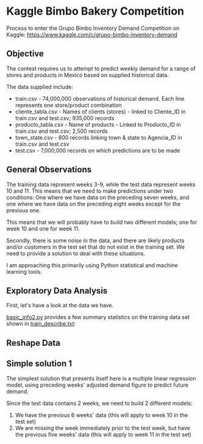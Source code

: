 # Kaggle Bimbo Bakery Competition

Process to enter the Grupo Bimbo Inventory Demand Competition on Kaggle: 
https://www.kaggle.com/c/grupo-bimbo-inventory-demand


## Objective

The contest requires us to attempt to predict weekly demand for a range of 
stores and products in Mexico based on supplied historical data.

The data supplied include:

* train.csv - 74,000,000 observations of historical demand.  Each line 
represents one store/product combination
* cliente_tabla.csv - Names of clients (stores) - linked to Cliente_ID in 
train.csv and test.csv; 935,000 records
* producto_tabla.csv - Name of products - Linked to Producto_ID in train.csv
and test.csv; 2,500 records
* town_state.csv - 800 records linking town & state to Agencia_ID in train.csv
and test.csv
* test.csv - 7,000,000 records on which predictions are to be made

## General Observations

The training data represent weeks 3-9, while the test data represent weeks 10
and 11.  This means that we need to make predictions under two conditions: 
One where we have data on the preceding seven weeks, and one where we have data
on the preceding eight weeks except for the previous one.

This means that we will probably have to build two different models; one for 
week 10 and one for week 11.

Secondly, there is some noise in the data, and there are likely products and/or
customers in the test set that do not exist in the training set.  We need to 
provide a solution to deal with these situations.

I am approaching this primarily using Python statistical and machine learning
tools.

## Exploratory Data Analysis

First, let's have a look at the data we have.

[basic_info2.py](exploratory/basic_info2.py) provides a few summary statistics on the 
training data set shown in [train_describe.txt](exploratory/train_describe.txt):

## Reshape Data


## Simple solution 1

The simplest solution that presents itself here is a multiple linear regression
model, using preceding weeks' adjusted demand figure to predict future demand.

Since the test data contains 2 weeks, we need to build 2 different models:

1) We have the previous 6 weeks' data (this will apply to week 10 in the test 
set)
2) We are missing the week immediately prior to the test week, but have the
previous five weeks' data (this will apply to week 11 in the test set)


